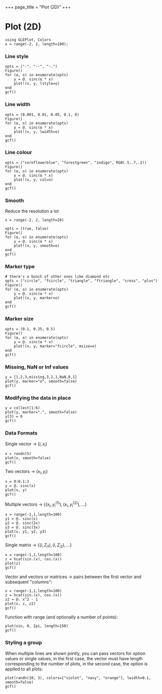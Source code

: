 +++
page_title = "Plot (2D)"
+++

# Plot (2D)

```!
using GLEPlot, Colors
x = range(-2, 2, length=100);
```

### Line style

```!
opts = ("-", "--", "-.")
Figure()
for (α, o) in enumerate(opts)
    y = @. sinc(α * x)
    plot!(x, y, lstyle=o)
end
gcf()
```

### Line width

```!
opts = (0.001, 0.01, 0.05, 0.1, 0)
Figure()
for (α, o) in enumerate(opts)
    y = @. sinc(α * x)
    plot!(x, y, lwidth=o)
end
gcf()
```

### Line colour

```!
opts = ("cornflowerblue", "forestgreen", "indigo", RGB(.5,.7,.2))
Figure()
for (α, o) in enumerate(opts)
    y = @. sinc(α * x)
    plot!(x, y, col=o)
end
gcf()
```

### Smooth

Reduce the resolution a lot

```!
x = range(-2, 2, length=20)

opts = (true, false)
Figure()
for (α, o) in enumerate(opts)
    y = @. sinc(α * x)
    plot!(x, y, smooth=o)
end
gcf()
```

### Marker type

```!
# there's a bunch of other ones like diamond etc
opts = ("circle", "fcircle", "triangle", "ftriangle", "cross", "plus")
Figure()
for (α, o) in enumerate(opts)
    y = @. sinc(α * x)
    plot!(x, y, marker=o)
end
gcf()
```

### Marker size

```!
opts = (0.1, 0.25, 0.5)
Figure()
for (α, o) in enumerate(opts)
    y = @. sinc(α * x)
    plot!(x, y, marker="fcircle", msize=o)
end
gcf()
```

<!--
XXX

### Marker colour

```!
opts = ("red", "green", "blue")
Figure()
for (α, o) in enumerate(opts)
    y = @. sinc(α * x)
    plot!(x, y, marker="fcircle", msize=0.25, mcol=o)
end
gcf()
```
-->

### Missing, NaN or Inf values

```!
y = [1,2,3,missing,3,2,1,NaN,0,1]
plot(y, marker="o", smooth=false)
gcf()
```

### Modifying the data in place

```!
y = collect(1:6)
plot(y, marker=".", smooth=false)
y[3] = 0
gcf()
```


### Data Formats

Single vector → $(i, x_i)$

```!
x = randn(5)
plot(x, smooth=false)
gcf()
```

Two vectors → $(x_i, y_i)$

```!
x = 0:0.1:3
y = @. sinc(x)
plot(x, y)
gcf()
```

Multiple vectors → $\left\{(x_i, y^{(1)}_i), (x_i, y^{(2)}_i), \dots\right\}$

```!
x = range(-1,1,length=100)
y1 = @. sinc(x)
y2 = @. sinc(2x)
y3 = @. sinc(3x)
plot(x, y1, y2, y3)
gcf()
```

Single matrix → $\left\{(i, Z_{i1}), (i, Z_{i2}), \dots\right\}$

```!
x = range(-1,1,length=100)
z = hcat(sin.(x), cos.(x))
plot(z)
gcf()
```

Vector and vectors or matrices → pairs between the first vector and subsequent "columns":

```!
x = range(-1,1,length=100)
z = hcat(sin.(x), cos.(x))
z2 = @. x^2 - 1
plot(x, z, z2)
gcf()
```

Function with range (and optionally a number of points):

```!
plot(sin, 0, 2pi, length=150)
gcf()
```

### Styling a group

When multiple lines are shown jointly, you can pass vectors for option values or single values,
in the first case, the vector must have length corresponding to the number of plots, in the second case, the option is applied to all plots:

```!
plot(randn(10, 3), colors=["violet", "navy", "orange"], lwidth=0.1, smooth=false)
gcf()
```
